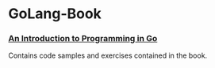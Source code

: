 # GoLang-Book
### [An Introduction to Programming in Go](https://www.golang-book.com/books/intro)
Contains code samples and exercises contained in the book.
